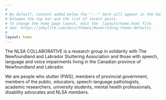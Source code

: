 ```yaml
---
#
# By default, content added below the "---" mark will appear in the home page
# between the top bar and the list of recent posts.
# To change the home page layout, edit the _layouts/home.html file.
# See: https://jekyllrb.com/docs/themes/#overriding-theme-defaults
#
layout: home
---
```

The NLSA COLLABORATIVE is a research group in solidarity with The Newfoundland and Labrador Stuttering Association and those with speech, language and voice impairments living in the Canadian province of Newfoundland and Labrador.

We are people who stutter (PWS), members of provincial government, members of the public, educators, speech-language pathologists, academic researchers, university students, mental health professionals, disability advocates and NLSA members.
